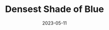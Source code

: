 ---
weight: 8
images:
- https://www.instagram.com/p/CsHjBf8yTWS/media/?size=l

title: Densest Shade of Blue
multipleColumn: true
date: 2023-05-11
tags:
- archive # all posts
- painting
- oil
hideExif: true
---